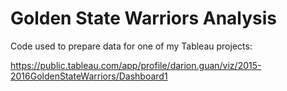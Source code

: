 # Golden State Warriors Analysis

Code used to prepare data for one of my Tableau projects:

https://public.tableau.com/app/profile/darion.guan/viz/2015-2016GoldenStateWarriors/Dashboard1
